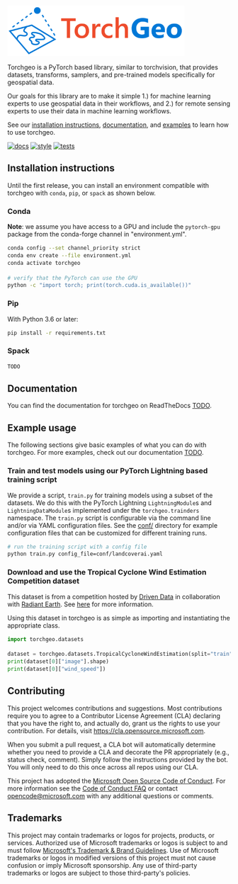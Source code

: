 <img src="logo/logo-color.svg" width="400" alt="TorchGeo"/>

Torchgeo is a PyTorch based library, similar to torchvision, that provides datasets, transforms, samplers, and pre-trained models specifically for geospatial data.

Our goals for this library are to make it simple 1.) for machine learning experts to use geospatial data in their workflows, and 2.) for remote sensing experts to use their data in machine learning workflows.

See our [installation instructions](#installation-instructions), [documentation](#documentation), and [examples](#example-usage) to learn how to use torchgeo.

[![docs](https://github.com/microsoft/torchgeo/actions/workflows/docs.yaml/badge.svg)](https://github.com/microsoft/torchgeo/actions/workflows/docs.yaml)
[![style](https://github.com/microsoft/torchgeo/actions/workflows/style.yaml/badge.svg)](https://github.com/microsoft/torchgeo/actions/workflows/style.yaml)
[![tests](https://github.com/microsoft/torchgeo/actions/workflows/tests.yaml/badge.svg)](https://github.com/microsoft/torchgeo/actions/workflows/tests.yaml)


## Installation instructions

Until the first release, you can install an environment compatible with torchgeo with `conda`, `pip`, or `spack` as shown below.

### Conda

**Note**: we assume you have access to a GPU and include the `pytorch-gpu` package from the conda-forge channel in "environment.yml".

```bash
conda config --set channel_priority strict
conda env create --file environment.yml
conda activate torchgeo

# verify that the PyTorch can use the GPU
python -c "import torch; print(torch.cuda.is_available())"
```

### Pip

With Python 3.6 or later:

```bash
pip install -r requirements.txt
```

### Spack

```bash
TODO
```

## Documentation

You can find the documentation for torchgeo on ReadTheDocs [TODO](TODO).


## Example usage

The following sections give basic examples of what you can do with torchgeo. For more examples, check out our documentation [TODO](TODO).

### Train and test models using our PyTorch Lightning based training script

We provide a script, `train.py` for training models using a subset of the datasets. We do this with the PyTorch Lightning `LightningModule`s and `LightningDataModule`s implemented under the `torchgeo.trainders` namespace.
The `train.py` script is configurable via the command line and/or via YAML configuration files. See the [conf/](conf/) directory for example configuration files that can be customized for different training runs.

```bash
# run the training script with a config file
python train.py config_file=conf/landcoverai.yaml
```

### Download and use the Tropical Cyclone Wind Estimation Competition dataset

This dataset is from a competition hosted by [Driven Data](https://www.drivendata.org/) in collaboration with [Radiant Earth](https://www.radiant.earth/). See [here](https://www.drivendata.org/competitions/72/predict-wind-speeds/) for more information.

Using this dataset in torchgeo is as simple as importing and instantiating the appropriate class.

```python
import torchgeo.datasets

dataset = torchgeo.datasets.TropicalCycloneWindEstimation(split="train", download=True)
print(dataset[0]["image"].shape)
print(dataset[0]["wind_speed"])
```


## Contributing

This project welcomes contributions and suggestions.  Most contributions require you to agree to a
Contributor License Agreement (CLA) declaring that you have the right to, and actually do, grant us
the rights to use your contribution. For details, visit https://cla.opensource.microsoft.com.

When you submit a pull request, a CLA bot will automatically determine whether you need to provide
a CLA and decorate the PR appropriately (e.g., status check, comment). Simply follow the instructions
provided by the bot. You will only need to do this once across all repos using our CLA.

This project has adopted the [Microsoft Open Source Code of Conduct](https://opensource.microsoft.com/codeofconduct/).
For more information see the [Code of Conduct FAQ](https://opensource.microsoft.com/codeofconduct/faq/) or
contact [opencode@microsoft.com](mailto:opencode@microsoft.com) with any additional questions or comments.

## Trademarks

This project may contain trademarks or logos for projects, products, or services. Authorized use of Microsoft
trademarks or logos is subject to and must follow
[Microsoft's Trademark & Brand Guidelines](https://www.microsoft.com/en-us/legal/intellectualproperty/trademarks/usage/general).
Use of Microsoft trademarks or logos in modified versions of this project must not cause confusion or imply Microsoft sponsorship.
Any use of third-party trademarks or logos are subject to those third-party's policies.
